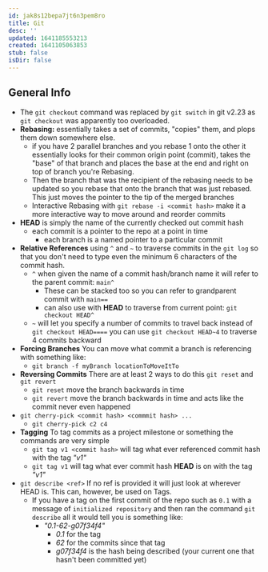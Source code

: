 ```yaml
---
id: jak8s12bepa7jt6n3pem8ro
title: Git
desc: ''
updated: 1641185553213
created: 1641105063853
stub: false
isDir: false
---
```



## General Info

- The `git checkout` command was replaced by `git switch` in git v2.23 as `git checkout` was apparently too overloaded.
- **Rebasing:** essentially takes a set of commits, "copies" them, and plops them down somewhere else.
  - if you have 2 parallel branches and you rebase 1 onto the other it essentially looks for their common origin point (commit), takes the "base" of that branch and places the base at the end and right on top of branch you're Rebasing.
  - Then the branch that was the recipient of the rebasing needs to be updated so you rebase that onto the branch that was just rebased. This just moves the pointer to the tip of the merged branches
  - Interactive Rebasing with `git rebase -i <commit hash>` make it a more interactive way to move around and reorder commits
- **HEAD** is simply the name of the currently checked out commit hash
  - each commit is a pointer to the repo at a point in time
    - each branch is a named pointer to a particular commit
- **Relative References** using `^` and `~` to traverse commits in the `git log` so that you don't need to type even the minimum 6 characters of the commit hash.
  - `^` when given the name of a commit hash/branch name it will refer to the parent commit: `main^`
    - These can be stacked too so you can refer to grandparent commit with `main==`
    - can also use with **HEAD** to traverse from current point: `git checkout HEAD^`
  - `~` will let you specify a number of commits to travel back instead of `git checkout HEAD====` you can use `git checkout HEAD~4` to traverse 4 commits backward
- **Forcing Branches** You can move what commit a branch is referencing with something like:
  - `git branch -f myBranch locationToMoveItTo`
- **Reversing Commits** There are at least 2 ways to do this `git reset` and `git revert`
  - `git reset` move the branch backwards in time
  - `git revert` move the branch backwards in time and acts like the commit never even happened
- `git cherry-pick <commit hash> <commmit hash> ...`
  - `git cherry-pick c2 c4`
- **Tagging** To tag commits as a project milestone or something the commands are very simple
  - `git tag v1 <commit hash>` will tag what ever referenced commit hash with the tag _"v1"_
  - `git tag v1` will tag what ever commit hash **HEAD** is on with the tag _"v1"_
- `git describe <ref>` If no ref is provided it will just look at wherever HEAD is. This can, however, be used on Tags.
  - If you have a tag on the first commit of the repo such as `0.1` with a message of `initialized repository` and then ran the command `git describe` all it would tell you is something like:
    - _"0.1-62-g07f34f4"_
      - _0.1_ for the tag
      - _62_ for the commits since that tag
      - _g07f34f4_ is the hash being described (your current one that hasn't been committed yet)
